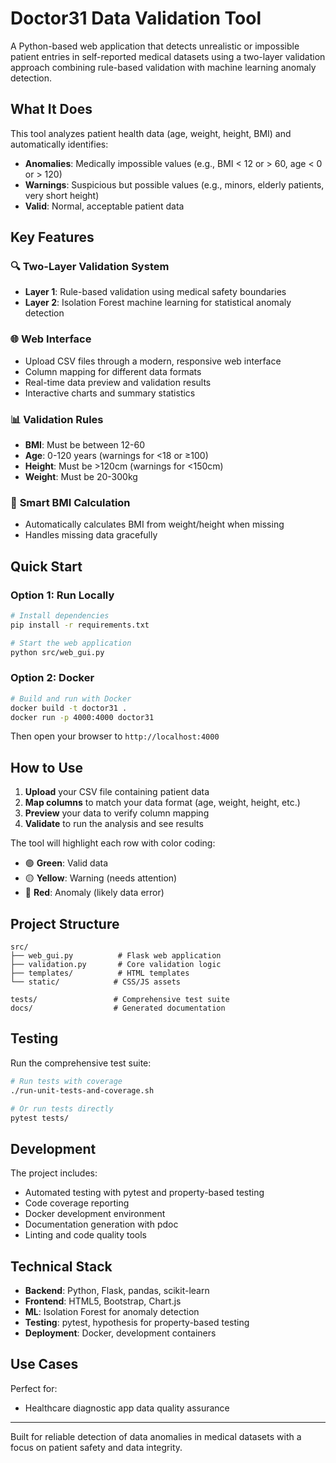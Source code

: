 # Doctor31 Data Validation Tool

A Python-based web application that detects unrealistic or impossible patient entries in self-reported medical datasets using a two-layer validation approach combining rule-based validation with machine learning anomaly detection.

## What It Does

This tool analyzes patient health data (age, weight, height, BMI) and automatically identifies:

- **Anomalies**: Medically impossible values (e.g., BMI < 12 or > 60, age < 0 or > 120)
- **Warnings**: Suspicious but possible values (e.g., minors, elderly patients, very short height)
- **Valid**: Normal, acceptable patient data

## Key Features

### 🔍 **Two-Layer Validation System**
- **Layer 1**: Rule-based validation using medical safety boundaries
- **Layer 2**: Isolation Forest machine learning for statistical anomaly detection

### 🌐 **Web Interface**
- Upload CSV files through a modern, responsive web interface
- Column mapping for different data formats
- Real-time data preview and validation results
- Interactive charts and summary statistics

### 📊 **Validation Rules**
- **BMI**: Must be between 12-60
- **Age**: 0-120 years (warnings for <18 or ≥100)
- **Height**: Must be >120cm (warnings for <150cm) 
- **Weight**: Must be 20-300kg

### 🧮 **Smart BMI Calculation**
- Automatically calculates BMI from weight/height when missing
- Handles missing data gracefully

## Quick Start

### Option 1: Run Locally
```bash
# Install dependencies
pip install -r requirements.txt

# Start the web application
python src/web_gui.py
```

### Option 2: Docker
```bash
# Build and run with Docker
docker build -t doctor31 .
docker run -p 4000:4000 doctor31
```

Then open your browser to `http://localhost:4000`

## How to Use

1. **Upload** your CSV file containing patient data
2. **Map columns** to match your data format (age, weight, height, etc.)
3. **Preview** your data to verify column mapping
4. **Validate** to run the analysis and see results

The tool will highlight each row with color coding:
- 🟢 **Green**: Valid data
- 🟡 **Yellow**: Warning (needs attention)
- 🔴 **Red**: Anomaly (likely data error)

## Project Structure

```
src/
├── web_gui.py          # Flask web application
├── validation.py       # Core validation logic
├── templates/          # HTML templates
└── static/            # CSS/JS assets

tests/                 # Comprehensive test suite
docs/                  # Generated documentation
```

## Testing

Run the comprehensive test suite:

```bash
# Run tests with coverage
./run-unit-tests-and-coverage.sh

# Or run tests directly
pytest tests/
```

## Development

The project includes:
- Automated testing with pytest and property-based testing
- Code coverage reporting
- Docker development environment
- Documentation generation with pdoc
- Linting and code quality tools

## Technical Stack

- **Backend**: Python, Flask, pandas, scikit-learn
- **Frontend**: HTML5, Bootstrap, Chart.js
- **ML**: Isolation Forest for anomaly detection
- **Testing**: pytest, hypothesis for property-based testing
- **Deployment**: Docker, development containers

## Use Cases

Perfect for:
- Healthcare diagnostic app data quality assurance

---

Built for reliable detection of data anomalies in medical datasets with a focus on patient safety and data integrity.
